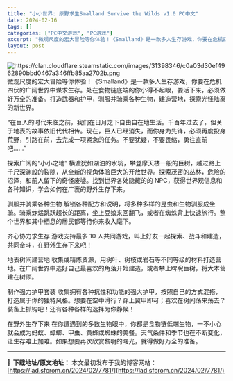```yaml
---
title: "小小世界: 原野求生Smalland Survive the Wilds v1.0 PC中文"
date: 2024-02-16
tags: []
categories: ["PC中文游戏", "PC游戏"]
excerpt: "微观尺度的宏大冒险等你体验！《Smalland》是一款多人生存游戏，你要在危机四伏的广阔世界中谋求生存。处在食物链底端的你小得不起眼，要活下来，必须做好万全的准备。打造武器和护甲，驯服并骑乘各种生物，建造营地，探索光怪陆离的新世界。 “在巨人的时代来临之前，我们在日月之下自由自在地生活。千百年过去了&hellip;"
layout: post
---
```


<img class="transparent aligncenter" src="https://clan.cloudflare.steamstatic.com/images/31398346/c0a03d30ef4962890bbd0467a346ffb85aa2702b.png" alt="https://clan.cloudflare.steamstatic.com/images/31398346/c0a03d30ef4962890bbd0467a346ffb85aa2702b.png" />
微观尺度的宏大冒险等你体验！《Smalland》是一款多人生存游戏，你要在危机四伏的广阔世界中谋求生存。处在食物链底端的你小得不起眼，要活下来，必须做好万全的准备。打造武器和护甲，驯服并骑乘各种生物，建造营地，探索光怪陆离的新世界。

“在巨人的时代来临之前，我们在日月之下自由自在地生活。千百年过去了，但关于地表的故事依旧代代相传。现在，巨人已经消失，而你身为先锋，必须再度投身荒野，引路在前，去完成一项紧急的任务。不要犹疑，不要畏缩，勇往直前吧……”

探索广阔的“小小之地”
横渡犹如湖泊的水坑，攀登摩天楼一般的巨树，越过路上千尺深渊般的裂隙，从全新的视角体验巨大的开放世界。探索茂密的丛林，危险的沼泽，和前人留下的奇怪废墟。找到世界各处隐藏的的 NPC，获得世界观信息和各种知识，学会如何在广袤的野外生存下来。

驯服并骑乘各种生物
解锁各种配方和说明，将多种多样的昆虫和生物驯服成坐骑。骑乘蚱蜢跳跃超长的距离，坐上豆娘来回翻飞，或者在蜘蛛背上快速旅行。整个世界和其中栖息的居民都等待你来收入麾下。

齐心协力求生存
游戏支持最多 10 人共同游戏，叫上好友一起探索、战斗和建造，共同奋斗，在野外生存下来吧！

地表树间建营地
收集或精炼资源，用树叶、树枝或岩石等不同等级的材料打造营地。在广阔世界中选好自己最喜欢的角落开始建造，或者攀上睥睨巨树，将大本营建在树顶。

制作强力护甲套装
收集拥有各种抗性和功能的强大护甲，按照自己的方式混搭，打造属于你的独特风格。想要在空中滑行？穿上翼甲即可；喜欢在树间荡来荡去？装备上抓钩吧！还有各种各样的选择为你静候！

在野外生存下来
在你遭遇到的多数生物眼中，你都是食物链低端生物，一不小心就会成为蚂蚁、蟑螂、甲虫、黄蜂或蜘蛛的美餐。天气条件和季节也在不断变化，让生存难上加难。如果想要再次欣赏黎明的曙光，就得做好万全的准备。

---
📖 **下载地址/原文地址：** 本文最初发布于我的博客网站：[https://lad.sfcrom.cn/2024/02/7781/](https://lad.sfcrom.cn/2024/02/7781/)
